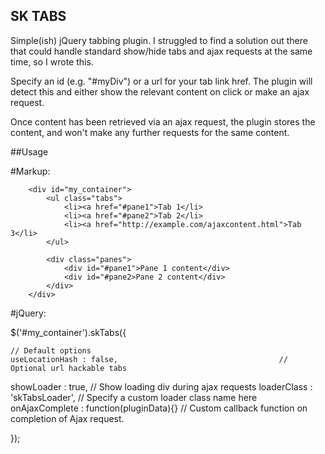 SK TABS
--------------------------------------------------

Simple(ish) jQuery tabbing plugin. I struggled to find a solution out there that could handle standard show/hide tabs and ajax requests at the same time, so I wrote this.

Specify an id (e.g. "#myDiv") or a url for your tab link href. The plugin will detect this and either show the relevant content on click or make an ajax request.

Once content has been retrieved via an ajax request, the plugin stores the content, and won't make any further requests for the same content.

##Usage

#Markup:

		<div id="my_container">
			<ul class="tabs">
				<li><a href="#pane1">Tab 1</li>
				<li><a href="#pane2">Tab 2</li>
				<li><a href="http://example.com/ajaxcontent.html">Tab 3</li>
			</ul>
	
			<div class="panes">
				<div id="#pane1">Pane 1 content</div>
				<div id="#pane2>Pane 2 content</div>
			</div>
		</div>

#jQuery:

$('#my_container').skTabs({

	// Default options
	useLocationHash : false, 									// Optional url hackable tabs 
  showLoader : true,			 									// Show loading div during ajax requests
  loaderClass : 'skTabsLoader',							// Specify a custom loader class name here
  onAjaxComplete : function(pluginData){}   // Custom callback function on completion of Ajax request.

});

